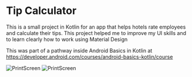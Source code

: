 # Tip Calculator
This is a small project in Kotlin for an app that helps hotels rate employees and calculate their tips. This project helped me to improve my UI skills and to learn clearly how to work using Material Design

This was part of a pathway inside Android Basics in Kotlin at https://developer.android.com/courses/android-basics-kotlin/course

![PrintScreen](https://user-images.githubusercontent.com/62563129/156234298-1c8a79f4-10ed-43d8-a342-4ea9cd092317.png)
![PrintScreen](https://user-images.githubusercontent.com/62563129/156234633-b08fa4c5-fbe3-44a2-a9ff-9db5eff5c21d.png)


